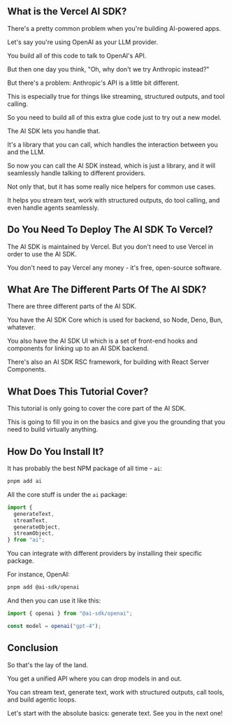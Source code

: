 ## What is the Vercel AI SDK?

There's a pretty common problem when you're building AI-powered apps.

Let's say you're using OpenAI as your LLM provider.

You build all of this code to talk to OpenAI's API.

But then one day you think, "Oh, why don't we try Anthropic instead?"

But there's a problem: Anthropic's API is a little bit different.

This is especially true for things like streaming, structured outputs, and tool calling.

So you need to build all of this extra glue code just to try out a new model.

The AI SDK lets you handle that.

It's a library that you can call, which handles the interaction between you and the LLM.

So now you can call the AI SDK instead, which is just a library, and it will seamlessly handle talking to different providers.

Not only that, but it has some really nice helpers for common use cases.

It helps you stream text, work with structured outputs, do tool calling, and even handle agents seamlessly.

## Do You Need To Deploy The AI SDK To Vercel?

The AI SDK is maintained by Vercel. But you don't need to use Vercel in order to use the AI SDK.

You don't need to pay Vercel any money - it's free, open-source software.

## What Are The Different Parts Of The AI SDK?

There are three different parts of the AI SDK.

You have the AI SDK Core which is used for backend, so Node, Deno, Bun, whatever.

You also have the AI SDK UI which is a set of front-end hooks and components for linking up to an AI SDK backend.

There's also an AI SDK RSC framework, for building with React Server Components.

## What Does This Tutorial Cover?

This tutorial is only going to cover the core part of the AI SDK.

This is going to fill you in on the basics and give you the grounding that you need to build virtually anything.

## How Do You Install It?

It has probably the best NPM package of all time - `ai`:

```bash
pnpm add ai
```

All the core stuff is under the `ai` package:

```ts
import {
  generateText,
  streamText,
  generateObject,
  streamObject,
} from "ai";
```

You can integrate with different providers by installing their specific package.

For instance, OpenAI:

```bash
pnpm add @ai-sdk/openai
```

And then you can use it like this:

```ts
import { openai } from "@ai-sdk/openai";

const model = openai("gpt-4");
```

## Conclusion

So that's the lay of the land.

You get a unified API where you can drop models in and out.

You can stream text, generate text, work with structured outputs, call tools, and build agentic loops.

Let's start with the absolute basics: generate text. See you in the next one!
